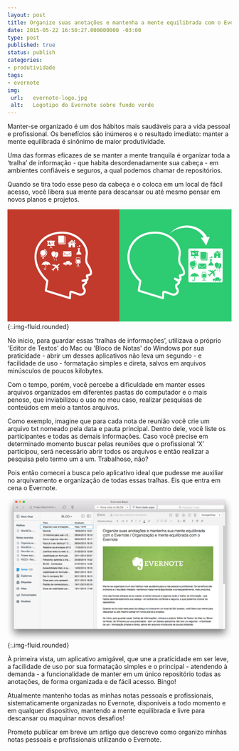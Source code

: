 ```yaml
---
layout: post
title: Organize suas anotações e mantenha a mente equilibrada com o Evernote
date: 2015-05-22 16:50:27.000000000 -03:00
type: post
published: true
status: publish
categories:
- produtividade
tags:
- evernote
img:
 url:	evernote-logo.jpg
 alt:	Logotipo do Evernote sobre fundo verde
---
```


Manter-se organizado é um dos hábitos mais saudáveis para a vida pessoal e profissional. Os benefícios são inúmeros e o resultado imediato: manter a mente equilibrada é sinônimo de maior produtividade.

Uma das formas eficazes de se manter a mente tranquila é organizar toda a ‘tralha’ de informação - que habita desordenadamente sua cabeça - em ambientes confiáveis e seguros, a qual podemos chamar de repositórios.

Quando se tira todo esse peso da cabeça e o coloca em um local de fácil acesso, você libera sua mente para descansar ou até mesmo pensar em novos planos e projetos.

![Representação de uma mente cheia de tralhas e outra vazia, com as tralhas depositadas em um repositório](/assets/imgs/mente-limpa.jpg){:.img-fluid.rounded}

No início, para guardar essas ‘tralhas de informações’, utilizava o próprio 'Editor de Textos' do Mac ou 'Bloco de Notas' do Windows por sua praticidade - abrir um desses aplicativos não leva um segundo - e facilidade de uso - formatação simples e direta, salvos em arquivos minúsculos de poucos kilobytes.

Com o tempo, porém, você percebe a dificuldade em manter esses arquivos organizados em diferentes pastas do computador e o mais penoso, que inviabilizou o uso no meu caso, realizar pesquisas de conteúdos em meio a tantos arquivos.

Como exemplo, imagine que para cada nota de reunião você crie um arquivo txt nomeado pela data e pauta principal. Dentro dele, você liste os participantes e todas as demais informações. Caso você precise em determinado momento buscar pelas reuniões que o profissional ‘X’ participou, será necessário abrir todos os arquivos e então realizar a pesquisa pelo termo um a um. Trabalhoso, não?

Pois então comecei a busca pelo aplicativo ideal que pudesse me auxiliar no arquivamento e organização de todas essas tralhas. Eis que entra em cena o Evernote.

![Screenshot do Evernote mostrando várias anotações](/assets/imgs/evernote-interface.jpg){:.img-fluid.rounded}

À primeira vista, um aplicativo amigável, que une a praticidade em ser leve, a facilidade de uso por sua formatação simples e o principal - atendendo à demanda - a funcionalidade de manter em um único repositório todas as anotações, de forma organizada e de fácil acesso. Bingo!

Atualmente mantenho todas as minhas notas pessoais e profissionais, sistematicamente organizadas no Evernote, disponíveis a todo momento e em qualquer dispositivo, mantendo a mente equilibrada e livre para descansar ou maquinar novos desafios!

Prometo publicar em breve um artigo que descrevo como organizo minhas notas pessoais e profissionais utilizando o Evernote.
